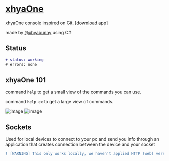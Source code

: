 # [xhyaOne](https://github.com/xhyabunny/xhyaOne_/raw/app/xhyaOne_.exe)
xhyaOne console inspired on Git. [[download app]](https://github.com/xhyabunny/xhyaOne_/raw/app/xhyaOne_.exe)

made by [@xhyabunny](https://github.com/xhyabunny) using C#

## Status
```diff
+ status: working
# errors: none
```

## xhyaOne 101
command ``help`` to get a small view of the commands you can use.

command ``help ex`` to get a large view of commands.

![image](https://user-images.githubusercontent.com/106491722/194731709-d57fe9d2-de66-45b3-b36c-bc272ab78fde.png)
![image](https://user-images.githubusercontent.com/106491722/194731713-3cd33168-6b8b-4294-9f7c-8467ec1608fc.png)

## Sockets

Used for local devices to connect to your pc and send you info through an application that creates connection between the device and your socket
```diff
! [WARNING] This only works locally, we haven't applied HTTP (web) version socket yet
```


